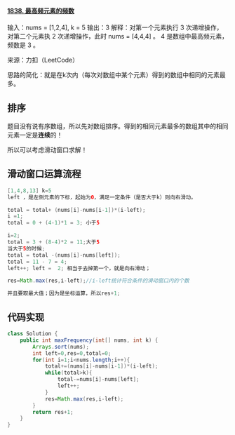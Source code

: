 #### [1838. 最高频元素的频数](https://leetcode-cn.com/problems/frequency-of-the-most-frequent-element/)

输入：nums = [1,2,4], k = 5
输出：3
解释：对第一个元素执行 3 次递增操作，对第二个元素执 2 次递增操作，此时 nums = [4,4,4] 。
4 是数组中最高频元素，频数是 3 。

来源：力扣（LeetCode）

思路的简化：就是在k次内（每次对数组中某个元素）得到的数组中相同的元素最多。

## 排序

题目没有说有序数组，所以先对数组排序。得到的相同元素最多的数组其中的相同元素一定是**连续**的！

所以可以考虑滑动窗口求解！

## 滑动窗口运算流程

```java
[1,4,8,13] k=5
left ，是左侧元素的下标，起始为0，满足一定条件（是否大于k）则向右滑动。

total = total+ (nums[i]-nums[i-1])*(i-left);
i =1;
total = 0 + (4-1)*1 = 3; 小于5

i=2;
total = 3 + (8-4)*2 = 11;大于5
当大于5的时候;
total = total -(nums[i]-nums[left]);
total = 11 - 7 = 4;
left++; left =  2; 相当于去掉第一个，就是向右滑动；

res=Math.max(res,i-left);//i-left统计符合条件的滑动窗口内的个数

并且要取最大值；因为是坐标运算，所以res+1;

```

## 代码实现

```java
class Solution {
    public int maxFrequency(int[] nums, int k) {
        Arrays.sort(nums);
        int left=0,res=0,total=0;
        for(int i=1;i<nums.length;i++){
            total+=(nums[i]-nums[i-1])*(i-left);
            while(total>k){
                total-=nums[i]-nums[left];
                left++;
            }
            res=Math.max(res,i-left);
        }
        return res+1;
    }
}


```

